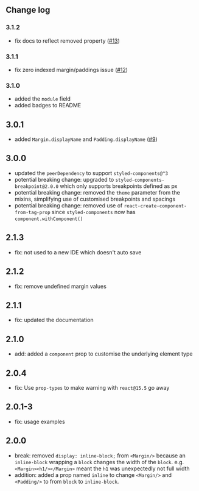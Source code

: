 ## Change log

### 3.1.2

- fix docs to reflect removed property ([#13](https://github.com/jameslnewell/styled-components-spacing/pull/13))

### 3.1.1

- fix zero indexed margin/paddings issue ([#12](https://github.com/jameslnewell/styled-components-spacing/pull/12))

### 3.1.0

- added the `module` field
- added badges to README

## 3.0.1

- added `Margin.displayName` and `Padding.displayName` ([#9](https://github.com/jameslnewell/styled-components-spacing/pull/9))

## 3.0.0

- updated the `peerDependency` to support `styled-components@^3`
- potential breaking change: upgraded to `styled-components-breakpoint@2.0.0` which only supports breakpoints defined as px
- potential breaking change: removed the `theme` parameter from the mixins, simplifying use of customised breakpoints and spacings
- potential breaking change: removed use of `react-create-component-from-tag-prop` since `styled-components` now has `component.withComponent()`

## 2.1.3

- fix: not used to a new IDE which doesn't auto save

## 2.1.2

- fix: remove undefined margin values

## 2.1.1

- fix: updated the documentation

## 2.1.0

- add: added a `component` prop to customise the underlying element type

## 2.0.4

- fix: Use `prop-types` to make warning with `react@15.5` go away

## 2.0.1-3

- fix: usage examples

## 2.0.0

- break: removed `display: inline-block;` from `<Margin/>` because an `inline-block` wrapping a `block` changes the width of the `block`. e.g. `<Margin><h1/></Margin>` meant the `h1` was unexpectedly not full width
- addition: added a prop named `inline` to change `<Margin/>` and `<Padding/>` to from `block` to `inline-block`.
